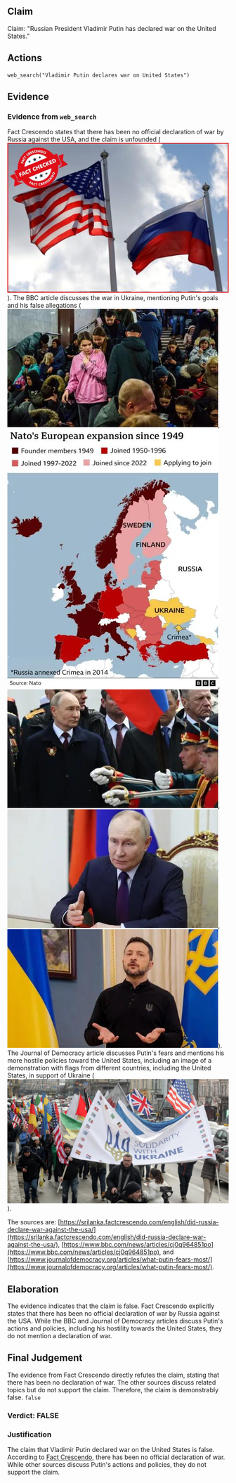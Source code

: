 ## Claim
Claim: "Russian President Vladimir Putin has declared war on the United States."

## Actions
```
web_search("Vladimir Putin declares war on United States")
```

## Evidence
### Evidence from `web_search`
Fact Crescendo states that there has been no official declaration of war by Russia against the USA, and the claim is unfounded (![image 2675](media/2025-08-07_20-59-1754600363-143904.jpg)). The BBC article discusses the war in Ukraine, mentioning Putin's goals and his false allegations (![image 2683](media/2025-08-07_20-59-1754600381-299632.jpg), ![image 2687](media/2025-08-07_20-59-1754600382-650890.jpg), ![image 2689](media/2025-08-07_20-59-1754600383-197837.jpg), ![image 2681](media/2025-08-07_20-59-1754600380-944590.jpg), ![image 2685](media/2025-08-07_20-59-1754600382-179147.jpg)). The Journal of Democracy article discusses Putin's fears and mentions his more hostile policies toward the United States, including an image of a demonstration with flags from different countries, including the United States, in support of Ukraine (![image 2694](media/2025-08-07_20-59-1754600386-245360.jpg)).

The sources are: [https://srilanka.factcrescendo.com/english/did-russia-declare-war-against-the-usa/](https://srilanka.factcrescendo.com/english/did-russia-declare-war-against-the-usa/), [https://www.bbc.com/news/articles/cj0q964851po](https://www.bbc.com/news/articles/cj0q964851po), and [https://www.journalofdemocracy.org/articles/what-putin-fears-most/](https://www.journalofdemocracy.org/articles/what-putin-fears-most/).


## Elaboration
The evidence indicates that the claim is false. Fact Crescendo explicitly states that there has been no official declaration of war by Russia against the USA. While the BBC and Journal of Democracy articles discuss Putin's actions and policies, including his hostility towards the United States, they do not mention a declaration of war.


## Final Judgement
The evidence from Fact Crescendo directly refutes the claim, stating that there has been no declaration of war. The other sources discuss related topics but do not support the claim. Therefore, the claim is demonstrably false. `false`


### Verdict: FALSE

### Justification
The claim that Vladimir Putin declared war on the United States is false. According to [Fact Crescendo](https://srilanka.factcrescendo.com/english/did-russia-declare-war-against-the-usa/), there has been no official declaration of war. While other sources discuss Putin's actions and policies, they do not support the claim.
